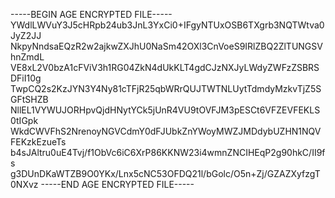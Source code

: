 -----BEGIN AGE ENCRYPTED FILE-----
YWdlLWVuY3J5cHRpb24ub3JnL3YxCi0+IFgyNTUxOSB6TXgrb3NQTWtva0JyZ2JJ
NkpyNndsaEQzR2w2ajkwZXJhU0NaSm42OXl3CnVoeS9IRlZBQ2ZlTUNGSVhnZmdL
VE8xL2V0bzA1cFViV3h1RG04ZkN4dUkKLT4gdCJzNXJyLWdyZWFzZSBRSDFiI10g
TwpCQ2s2KzJYN3Y4Ny81cTFjR25qbWRrQUJTWTNLUytTdmdyMzkvTjZ5SGFtSHZB
NllEL1VYWUJORHpvQjdHNytYCk5jUnR4VU9tOVFJM3pESCt6VFZEVFEKLS0tIGpk
WkdCWVFhS2NrenoyNGVCdmY0dFJUbkZnYWoyMWZJMDdybUZHN1NQVFEKzkEzueTs
b4sJAltru0uE4Tvj/f1ObVc6iC6XrP86KKNW23i4wmnZNCIHEqP2g90hkC/II9fs
g3DUnDKaWTZB9O0YKx/Lnx5cNC53OFDQ21l/bGolc/O5n+Zj/GZAZXyfzgT0NXvz
-----END AGE ENCRYPTED FILE-----
